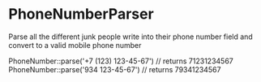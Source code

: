 # PhoneNumberParser
Parse all the different junk people write into their phone number field and convert to a valid mobile phone number


PhoneNumber::parse('+7 (123) 123-45-67') // returns 71231234567   
PhoneNumber::parse('934 123-45-67') // returns 79341234567

